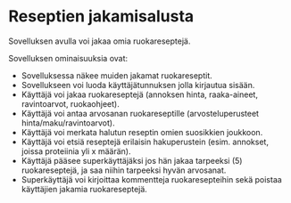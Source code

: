 # Reseptien jakamisalusta

Sovelluksen avulla voi jakaa omia ruokareseptejä. 

Sovelluksen ominaisuuksia ovat:

* Sovelluksessa näkee muiden jakamat ruokareseptit.
* Sovellukseen voi luoda käyttäjätunnuksen jolla kirjautua sisään.
* Käyttäjä voi jakaa ruokareseptejä (annoksen hinta, raaka-aineet, ravintoarvot, ruokaohjeet).
* Käyttäjä voi antaa arvosanan ruokareseptille (arvosteluperusteet hinta/maku/ravintoarvot).
* Käyttäjä voi merkata halutun reseptin omien suosikkien joukkoon.
* Käyttäjä voi etsiä reseptejä erilaisin hakuperustein (esim. annokset, joissa proteiinia yli x määrän).
* Käyttäjä pääsee superkäyttäjäksi jos hän jakaa tarpeeksi (5) ruokareseptejä, ja saa niihin tarpeeksi hyvän arvosanat.
* Superkäyttäjä voi kirjoittaa kommentteja ruokaresepteihin sekä poistaa käyttäjien jakamia ruokareseptejä.
